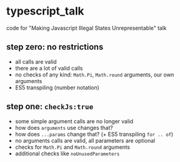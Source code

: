 # typescript_talk
code for "Making Javascript Illegal States Unrepresentable" talk


## step zero: no restrictions

- all calls are valid
- there are a lot of valid calls
- no checks of any kind: `Math.Pi`, `Math.round` arguments, our own arguments
- ES5 transpiling (number notation)

## step one: `checkJs:true`

- some simple argument calls are no longer valid
- how does `arguments` use changes that?
- how does `...params` change that? (+ ES5 transpiling `for .. of`)
- no arguments calls are valid, all parameters are optional
- checks for `Math.Pi` and `Math.round` arguments
- additional checks like `noUnusedParameters`